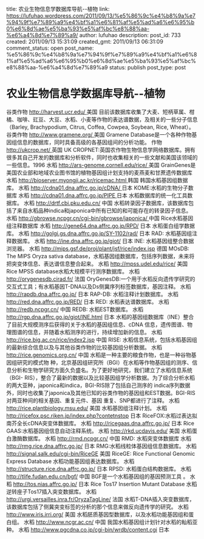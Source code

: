 title: 农业生物信息学数据库导航--植物
link: https://lufuhao.wordpress.com/2011/09/13/%e5%86%9c%e4%b8%9a%e7%94%9f%e7%89%a9%e4%bf%a1%e6%81%af%e5%ad%a6%e6%95%b0%e6%8d%ae%e5%ba%93%e5%af%bc%e8%88%aa-%e6%a4%8d%e7%89%a9/
author: lufuhao
description: 
post_id: 733
created: 2011/09/13 15:31:09
created_gmt: 2011/09/13 06:31:09
comment_status: open
post_name: %e5%86%9c%e4%b8%9a%e7%94%9f%e7%89%a9%e4%bf%a1%e6%81%af%e5%ad%a6%e6%95%b0%e6%8d%ae%e5%ba%93%e5%af%bc%e8%88%aa-%e6%a4%8d%e7%89%a9
status: publish
post_type: post

# 农业生物信息学数据库导航--植物

谷类作物 [http://harvest.ucr.edu/ ](http://harvest.ucr.edu/)美国 目前该数据库收集了大麦、短柄草属、柑橘、咖啡、豇豆、大豆、水稻、小麦等作物的表达谱数据，及相关的一些分子信息（Barley, Brachypodium, Citrus, Coffea, Cowpea, Soybean, Rice, Wheat）。 谷类作物 [http://www.gramene.org/ ](http://www.gramene.org/) 美国 Gramene Database是一个各种作物基因组信息的数据库，同时具备高级的各基因组间的分析功能。 作物 [http://ukcrop.net/ ](http://ukcrop.net/) 英国 UK CROPNET:英国农作物生物信息学网络数据库。拥有很多其自己开发的数据库和分析软件，同时也收集相关的一些文献和美国该领域的一些信息。1996 水稻 [http://ars-genome.cornell.edu/rice/ ](http://ars-genome.cornell.edu/rice/) 美国 GrainGenes是美国农业部和地域农业图书馆的植物基因组计划支持的麦燕麦和甘蔗遗传数据库 水稻 [http://bioserver.myongji.ac.kr/ricemac.html ](http://bioserver.myongji.ac.kr/ricemac.html) 韩国 韩国水稻基因组数据库。 水稻 [http://cdna01.dna.affrc.go.jp/cDNA/ ](http://cdna01.dna.affrc.go.jp/cDNA/) 日本 KOME:水稻的生物分子数据库 水稻 [http://cdna01.dna.affrc.go.jp/PIPE ](http://cdna01.dna.affrc.go.jp/PIPE) 日本 水稻数据库的统一化工具数据库。 水稻 <http://drtf.cbi.pku.edu.cn/> 中国 水稻转录因子数据库，该数据库包括了来自水稻品种indica和japonica中所有已知的和可能存在的转录因子信息。 水稻 [http://gbrowse.ncpgr.cn/cgi-bin/gbrowse/japonica/ ](http://gbrowse.ncpgr.cn/cgi-bin/gbrowse/japonica/)中国 Rice水稻基因组注释数据库 水稻 <http://gene64.dna.affrc.go.jp/RPD/> 日本 水稻蛋白组学数据库。 水稻 <http://golgi.gs.dna.affrc.go.jp/SY-1102/rad/> 日本 RAD: 水稻基因组注释数据库。 水稻 <http://ine.dna.affrc.go.jp/giot/> 日本 INE: 水稻基因组整合数据浏览器。 水稻 <http://mips.gsf.de/proj/plant/jsf/rice/index.jsp> 德国 MOsDB: The MIPS Oryza sativa database，水稻基因组数据库，包括序列数据，未来将把突变体信息、表达谱信息整合起来。 水稻 <http://mpss.udel.edu/rice/> 美国 Rice MPSS database水稻大规模平行测序数据库。 水稻 <http://orygenesdb.cirad.fr/> 法国 OryGenesDB:一个用于水稻反向遗传学研究的交互式工具；有水稻基因T-DNA以及Ds侧冀序列标签数据库，基因注释。 水稻 <http://rapdb.dna.affrc.go.jp/> 日本 RAP-DB: 水稻注释计划数据库。 水稻 <http://red.dna.affrc.go.jp/RED/> 日本 RED: 水稻表达谱数据库。 水稻 <http://redb.ncpgr.cn/> 中国 REDB: 水稻EST数据库。 水稻 <http://rgp.dna.affrc.go.jp/giot/INE.html> 日本 水稻的基因组数据库（INE）整合了目前大规模测序后获得的关于水稻的基因组信息、cDNA 信息，遗传图谱、物理图谱的信息，并随着水稻测序的进行，持续增加新的信息。 水稻 <http://rice.big.ac.cn/rice/index2.jsp> 中国 RISE: 水稻信息系统，包括水稻基因组的最新综合信息以及与其他谷类作物的比较基因组分析数据。 水稻 <http://rice.genomics.org.cn/> 中国 水稻是一种主要的粮食作物，也是一种谷物基因组研究的模式物 种，北京基因组研究所（BGI）在水稻等作物基因组的测序、信息分析和生物学研究方面久负盛名。为了更好地研究，我们建立了水稻信息系统（BGI- RIS），整合了最新的数据以及比较基因组学分析数据。为了综合分析水稻的两大亚种，japonica和indica，BGI-RIS除了包括自己测序的 indica序列数据外，同时也收集了japonica及其他已知的谷类作物的基因组和EST数据。BGI-RIS对两亚种间的相关基因、重复元件、基因 重复、SNP都进行了注释。 水稻 <http://rice.plantbiology.msu.edu/> 美国 水稻基因组注释计划。 水稻 <http://ricefox.psc.riken.jp/index.php?contetnstop> 日本 RiceFOX:水稻过表达拟南芥全长cDNA突变体数据库。 水稻 <http://ricegaas.dna.affrc.go.jp/> 日本 Rice GAAS:水稻基因组信息自动注释系统。 水稻 <http://rkd.ucdavis.edu/> 美国 水稻蛋白激酶数据库。 水稻 <http://rmd.ncpgr.cn/> 中国 RMD: 水稻突变体数据库 水稻 <http://rmg.rice.dna.affrc.go.jp/> 日本 RMG:水稻线粒体基因组信息数据库。 水稻 <http://signal.salk.edu/cgi-bin/RiceGE> 美国 RiceGE: Rice Functional Genomic Express Database 水稻功能基因组表达数据库。 水稻 <http://structure.rice.dna.affrc.go.jp/> 日本 RPSD: 水稻蛋白结构数据库。 水稻 <http://tlife.fudan.edu.cn/bgf/> 中国 BGF是一个水稻基因组的基因预测工具 。 水稻 <http://tos.nias.affrc.go.jp/> 日本 Rice Tos17 Insertion Mutant Database 水稻逆转座子Tos17插入突变数据库。 水稻 <http://urgi.versailles.inra.fr/OryzaTagLine/> 法国 水稻T-DNA插入突变数据库，该数据库包括了侧冀突变标签的分析的那个信息来做反向遗传学的研究。 水稻 <http://www.iris.irri.org/> 美国 水稻胚质基因型数据库，以及水稻功能基因组和蛋白组。 水稻 <http://www.ncgr.ac.cn/> 中国 我国水稻基因组计划针对水稻的籼稻亚种。 水稻 <http://www.pgcdna.co.jp/cgi-bin/wrdb/content.cgi> 日本